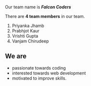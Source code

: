 Our team name is _**Falcon Coders**_

There are **4 team members** in our team.
1. Priyanka Jhamb
2. Prabhjot Kaur
3. Vrishti Gupta
4. Vanjam Chirudeep


## We are 
- passionate towards coding
- interested towards web development
- motivated to improve skills.


